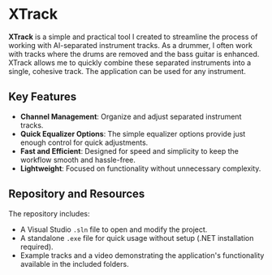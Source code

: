 # XTrack  

**XTrack** is a simple and practical tool I created to streamline the process of working with AI-separated instrument tracks. As a drummer, I often work with tracks where the drums are removed and the bass guitar is enhanced. XTrack allows me to quickly combine these separated instruments into a single, cohesive track. The application can be used for any instrument.

## Key Features  
- **Channel Management**: Organize and adjust separated instrument tracks.  
- **Quick Equalizer Options**: The simple equalizer options provide just enough control for quick adjustments.  
- **Fast and Efficient**: Designed for speed and simplicity to keep the workflow smooth and hassle-free.  
- **Lightweight**: Focused on functionality without unnecessary complexity.  

## Repository and Resources  

The repository includes:  
- A Visual Studio `.sln` file to open and modify the project.  
- A standalone `.exe` file for quick usage without setup (.NET installation required).  
- Example tracks and a video demonstrating the application's functionality available in the included folders.  
